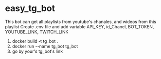 # easy_tg_bot
This bot can get all playlists from youtube's chanales, and wideos from this playlist
Create .env file and add variable API_KEY, id_Chanel, BOT_TOKEN, YOUTUBE_LINK, TWITCH_LINK
1. docker build -t tg_bot .
2. docker run --name tg_bot tg_bot
3. go by your's tg_bot's link
